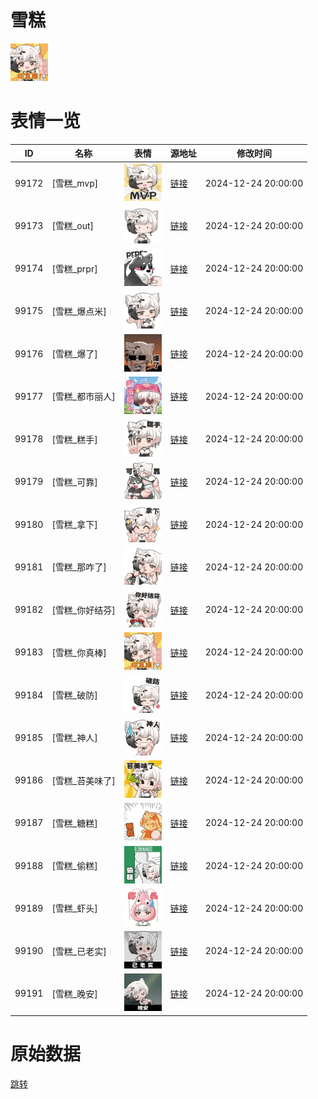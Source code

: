 # 雪糕

<img src="./cover.png" height="60" alt="cover" />

# 表情一览

|ID|名称|表情|源地址|修改时间|
|----|----|----|----|----|
|99172|[雪糕_mvp]|<img src="./pic/099172_%5B雪糕_mvp%5D.gif" height="60" alt="mvp"/>|[链接](https://i0.hdslb.com/bfs/garb/c544c526c0c14a123ec1cdfb7188973da3f0f9a8.gif)|2024-12-24 20:00:00|
|99173|[雪糕_out]|<img src="./pic/099173_%5B雪糕_out%5D.gif" height="60" alt="out"/>|[链接](https://i0.hdslb.com/bfs/garb/6c76f76c75c66d66b61c303c34e25190fd4df08a.gif)|2024-12-24 20:00:00|
|99174|[雪糕_prpr]|<img src="./pic/099174_%5B雪糕_prpr%5D.gif" height="60" alt="prpr"/>|[链接](https://i0.hdslb.com/bfs/garb/9e9a79003f7b148960655c5ae77aee2523b54797.gif)|2024-12-24 20:00:00|
|99175|[雪糕_爆点米]|<img src="./pic/099175_%5B雪糕_爆点米%5D.gif" height="60" alt="爆点米"/>|[链接](https://i0.hdslb.com/bfs/garb/5df8280a2fee21f4c4d2ae92365091a1c89f9bde.gif)|2024-12-24 20:00:00|
|99176|[雪糕_爆了]|<img src="./pic/099176_%5B雪糕_爆了%5D.gif" height="60" alt="爆了"/>|[链接](https://i0.hdslb.com/bfs/garb/9dc1c65e5587ecc86918355a33f17f108e745d41.gif)|2024-12-24 20:00:00|
|99177|[雪糕_都市丽人]|<img src="./pic/099177_%5B雪糕_都市丽人%5D.gif" height="60" alt="都市丽人"/>|[链接](https://i0.hdslb.com/bfs/garb/c96e475468fa4ca66d368fe445a1c2ea7f0a7bfc.gif)|2024-12-24 20:00:00|
|99178|[雪糕_糕手]|<img src="./pic/099178_%5B雪糕_糕手%5D.gif" height="60" alt="糕手"/>|[链接](https://i0.hdslb.com/bfs/garb/c5928b2483120ef6e5d63e6873276bc54eee2e19.gif)|2024-12-24 20:00:00|
|99179|[雪糕_可靠]|<img src="./pic/099179_%5B雪糕_可靠%5D.gif" height="60" alt="可靠"/>|[链接](https://i0.hdslb.com/bfs/garb/5964dee71e3216fce9ab3ec5a2918a5a49bcbd50.gif)|2024-12-24 20:00:00|
|99180|[雪糕_拿下]|<img src="./pic/099180_%5B雪糕_拿下%5D.gif" height="60" alt="拿下"/>|[链接](https://i0.hdslb.com/bfs/garb/0ff1a1db94d47fde6c34bd68c5c6e3f1079724ce.gif)|2024-12-24 20:00:00|
|99181|[雪糕_那咋了]|<img src="./pic/099181_%5B雪糕_那咋了%5D.gif" height="60" alt="那咋了"/>|[链接](https://i0.hdslb.com/bfs/garb/8465dd5571054722871220fe9d4914d8ff7ee3a4.gif)|2024-12-24 20:00:00|
|99182|[雪糕_你好结芬]|<img src="./pic/099182_%5B雪糕_你好结芬%5D.gif" height="60" alt="你好结芬"/>|[链接](https://i0.hdslb.com/bfs/garb/b73e6436ad8be8664b2f22f168f434b673ca9b2c.gif)|2024-12-24 20:00:00|
|99183|[雪糕_你真棒]|<img src="./pic/099183_%5B雪糕_你真棒%5D.gif" height="60" alt="你真棒"/>|[链接](https://i0.hdslb.com/bfs/garb/22fb26f4c3af3962e851c0a5bb4b285ba87bd83f.gif)|2024-12-24 20:00:00|
|99184|[雪糕_破防]|<img src="./pic/099184_%5B雪糕_破防%5D.gif" height="60" alt="破防"/>|[链接](https://i0.hdslb.com/bfs/garb/fe24dd38e5950d86adb40f91cd41ff34315ff76c.gif)|2024-12-24 20:00:00|
|99185|[雪糕_神人]|<img src="./pic/099185_%5B雪糕_神人%5D.gif" height="60" alt="神人"/>|[链接](https://i0.hdslb.com/bfs/garb/3e395c40668f34542555fa016dd4fcc1ed104ce3.gif)|2024-12-24 20:00:00|
|99186|[雪糕_苔美味了]|<img src="./pic/099186_%5B雪糕_苔美味了%5D.gif" height="60" alt="苔美味了"/>|[链接](https://i0.hdslb.com/bfs/garb/b67ab2e52417422704d16eb677ba506c0fee2dc2.gif)|2024-12-24 20:00:00|
|99187|[雪糕_糖糕]|<img src="./pic/099187_%5B雪糕_糖糕%5D.gif" height="60" alt="糖糕"/>|[链接](https://i0.hdslb.com/bfs/garb/5be76a1eda5616c1997188a61a9020ad77251d1d.gif)|2024-12-24 20:00:00|
|99188|[雪糕_偷糕]|<img src="./pic/099188_%5B雪糕_偷糕%5D.gif" height="60" alt="偷糕"/>|[链接](https://i0.hdslb.com/bfs/garb/4e15acd120df25b9ebbec4945ebd51542ede8ac6.gif)|2024-12-24 20:00:00|
|99189|[雪糕_虾头]|<img src="./pic/099189_%5B雪糕_虾头%5D.gif" height="60" alt="虾头"/>|[链接](https://i0.hdslb.com/bfs/garb/de44a1614d2069fa7c6f7797056d64b4077fb1d2.gif)|2024-12-24 20:00:00|
|99190|[雪糕_已老实]|<img src="./pic/099190_%5B雪糕_已老实%5D.gif" height="60" alt="已老实"/>|[链接](https://i0.hdslb.com/bfs/garb/97ac1ca6daa737dc63f634dd10b10c2c112aee70.gif)|2024-12-24 20:00:00|
|99191|[雪糕_晚安]|<img src="./pic/099191_%5B雪糕_晚安%5D.gif" height="60" alt="晚安"/>|[链接](https://i0.hdslb.com/bfs/garb/290bdd5242edd8b784fdf8438c1847ff5d8f2d22.gif)|2024-12-24 20:00:00|

# 原始数据

[跳转](./raw.json)

